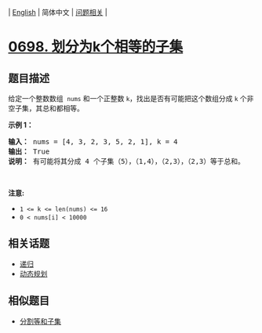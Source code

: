 
| [English](README_EN.md) | 简体中文 | [问题相关](QUESTION.md) |
# [0698. 划分为k个相等的子集](https://leetcode-cn.com/problems/partition-to-k-equal-sum-subsets/)
## 题目描述
<p>给定一个整数数组&nbsp;&nbsp;<code>nums</code> 和一个正整数 <code>k</code>，找出是否有可能把这个数组分成 <code>k</code> 个非空子集，其总和都相等。</p>

<p><strong>示例 1：</strong></p>

<pre>
<strong>输入：</strong> nums = [4, 3, 2, 3, 5, 2, 1], k = 4
<strong>输出：</strong> True
<strong>说明：</strong> 有可能将其分成 4 个子集（5），（1,4），（2,3），（2,3）等于总和。</pre>

<p>&nbsp;</p>

<p><strong>注意:</strong></p>

<ul>
	<li><code>1 &lt;= k &lt;= len(nums) &lt;= 16</code></li>
	<li><code>0 &lt; nums[i] &lt; 10000</code></li>
</ul>

## 相关话题
- [递归](https://leetcode-cn.com/tag/recursion)
- [动态规划](https://leetcode-cn.com/tag/dynamic-programming)
## 相似题目
- [分割等和子集](../0416/README.md)
